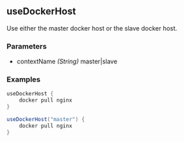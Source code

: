 ## useDockerHost

Use either the master docker host or the slave docker host.

### Parameters

* contextName _(String)_ master|slave

### Examples

```groovy
useDockerHost {
    docker pull nginx
}

useDockerHost("master") {
    docker pull nginx
}
```
